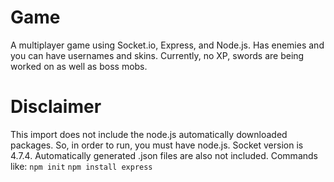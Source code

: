 # Game
A multiplayer game using Socket.io, Express, and Node.js. Has enemies and you can have usernames and skins. Currently, no XP, swords are being worked on as well as boss mobs.

# Disclaimer
This import does not include the node.js automatically downloaded packages. So, in order to run, you must have node.js.
Socket version is 4.7.4.
Automatically generated .json files are also not included.
Commands like:
`npm init`
`npm install express`
